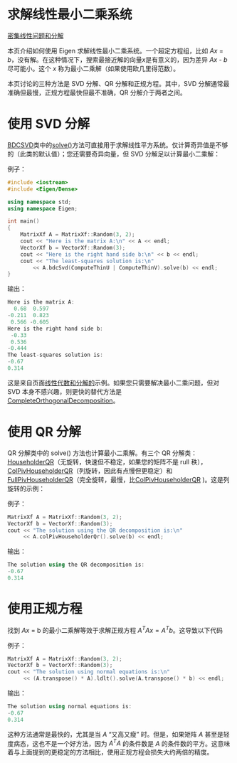 # 求解线性最小二乘系统

[密集线性问题和分解](https://eigen.tuxfamily.org/dox/group__DenseLinearSolvers__chapter.html)

本页介绍如何使用 Eigen 求解线性最小二乘系统。一个超定方程组，比如 *Ax* = *b*，没有解。在这种情况下，搜索最接近解的向量*x*是有意义的，因为差异 *Ax* - *b* 尽可能小。这个 *x* 称为最小二乘解（如果使用欧几里得范数）。

本页讨论的三种方法是 SVD 分解、QR 分解和正规方程。其中，SVD 分解通常最准确但最慢，正规方程最快但最不准确，QR 分解介于两者之间。

# 使用 SVD 分解

[BDCSVD](https://eigen.tuxfamily.org/dox/classEigen_1_1BDCSVD.html)类中的[solve()](https://eigen.tuxfamily.org/dox/classEigen_1_1SVDBase.html#ab28499936c0764fe5b56b9f4de701e26)方法可直接用于求解线性平方系统。仅计算奇异值是不够的（此类的默认值）；您还需要奇异向量，但 SVD 分解足以计算最小二乘解：

例子：

```cpp
#include <iostream>
#include <Eigen/Dense>

using namespace std;
using namespace Eigen;

int main()
{
    MatrixXf A = MatrixXf::Random(3, 2);
    cout << "Here is the matrix A:\n" << A << endl;
    VectorXf b = VectorXf::Random(3);
    cout << "Here is the right hand side b:\n" << b << endl;
    cout << "The least-squares solution is:\n"
        << A.bdcSvd(ComputeThinU | ComputeThinV).solve(b) << endl;
}
```

输出：

```cpp
Here is the matrix A:
  0.68  0.597
-0.211  0.823
 0.566 -0.605
Here is the right hand side b:
 -0.33
 0.536
-0.444
The least-squares solution is:
-0.67
0.314
```

这是来自页面[线性代数和分解的](https://eigen.tuxfamily.org/dox/group__TutorialLinearAlgebra.html)示例。如果您只需要解决最小二乘问题，但对 SVD 本身不感兴趣，则更快的替代方法是[CompleteOrthogonalDecomposition](https://eigen.tuxfamily.org/dox/classEigen_1_1CompleteOrthogonalDecomposition.html)。

# 使用 QR 分解

QR 分解类中的 solve() 方法也计算最小二乘解。有三个 QR 分解类：[HouseholderQR](https://eigen.tuxfamily.org/dox/classEigen_1_1HouseholderQR.html)（无旋转，快速但不稳定，如果您的矩阵不是 rull 秩），[ColPivHouseholderQR](https://eigen.tuxfamily.org/dox/classEigen_1_1ColPivHouseholderQR.html)（列旋转，因此有点慢但更稳定）和[FullPivHouseholderQR](https://eigen.tuxfamily.org/dox/classEigen_1_1FullPivHouseholderQR.html)（完全旋转，最慢，比[ColPivHouseholderQR](https://eigen.tuxfamily.org/dox/classEigen_1_1ColPivHouseholderQR.html) )。这是列旋转的示例：

例子：

```cpp
MatrixXf A = MatrixXf::Random(3, 2);
VectorXf b = VectorXf::Random(3);
cout << "The solution using the QR decomposition is:\n"
     << A.colPivHouseholderQr().solve(b) << endl;
```

输出：

```cpp
The solution using the QR decomposition is:
-0.67
0.314
```

# 使用正规方程

找到 *Ax* = b 的最小二乘解等效于求解正规方程 $A^TAx = A^Tb$。这导致以下代码

例子：

```cpp
MatrixXf A = MatrixXf::Random(3, 2);
VectorXf b = VectorXf::Random(3);
cout << "The solution using normal equations is:\n"
     << (A.transpose() * A).ldlt().solve(A.transpose() * b) << endl;
```

输出：

```cpp
The solution using normal equations is:
-0.67
0.314
```

这种方法通常是最快的，尤其是当 *A* “又高又瘦” 时。但是，如果矩阵 *A* 甚至是轻度病态，这也不是一个好方法，因为 $A^TA$ 的条件数是 *A* 的条件数的平方。这意味着与上面提到的更稳定的方法相比，使用正规方程会损失大约两倍的精度。